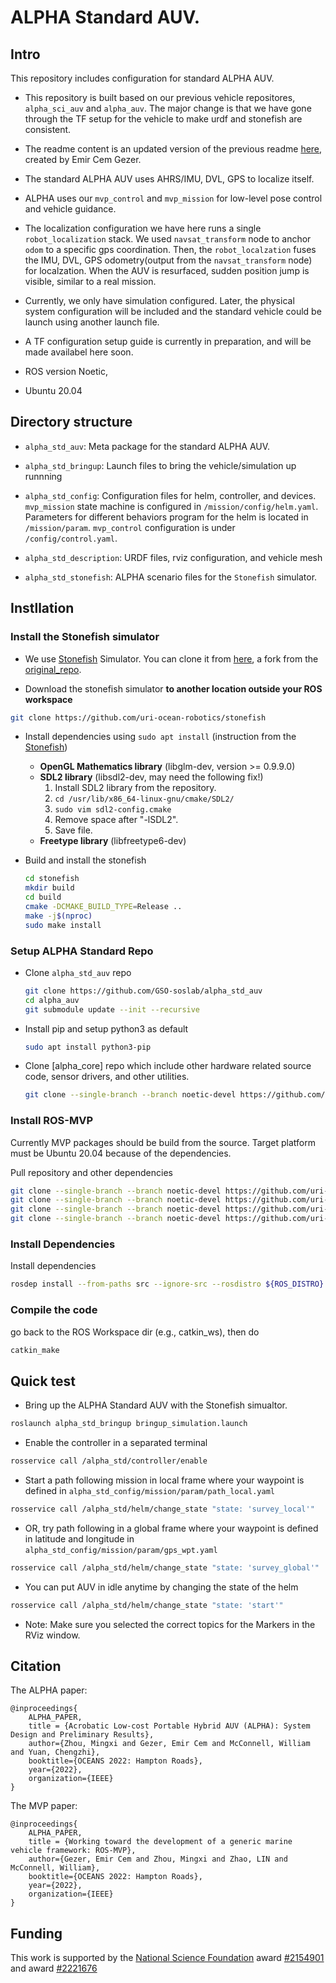 # ALPHA Standard AUV.

## Intro
This repository includes configuration for standard ALPHA AUV.
- This repository is built based on our previous vehicle repositores, `alpha_sci_auv` and `alpha_auv`. The major change is that we have gone through the TF setup for the vehicle to make urdf and stonefish are consistent.
- The readme content is an updated version of the previous readme [here](https://github.com/uri-ocean-robotics/alpha_sci_auv), created by Emir Cem Gezer.
- The standard ALPHA AUV uses AHRS/IMU, DVL, GPS to localize itself.
- ALPHA uses our `mvp_control` and `mvp_mission` for low-level pose control and vehicle guidance.
- The localization configuration we have here runs a single `robot_localization` stack. We used `navsat_transform` node to anchor `odom` to a specific gps coordination. Then, the `robot_localzation` fuses the IMU, DVL, GPS odometry(output from the `navsat_transform` node) for localzation. When the AUV is resurfaced, sudden position jump is visible, similar to a real mission.
- Currently, we only have simulation configured. Later, the physical system configuration will be included and the standard vehicle could be launch using another launch file.
- A TF configuration setup guide is currently in preparation, and will be made availabel here soon.


- ROS version Noetic,
- Ubuntu 20.04


## Directory structure
- `alpha_std_auv`: Meta package for the standard ALPHA AUV.

- `alpha_std_bringup`: Launch files to bring the vehicle/simulation up runnning

- `alpha_std_config`: Configuration files for helm, controller, and devices. `mvp_mission` state machine is configured in `/mission/config/helm.yaml`. Parameters for different behaviors program for the helm is located in `/mission/param`. `mvp_control` configuration is under `/config/control.yaml`.

- `alpha_std_description`: URDF files, rviz configuration, and vehicle mesh

- `alpha_std_stonefish`: ALPHA scenario files for the `Stonefish` simulator.


## Instllation

### Install the Stonefish simulator
- We use [Stonefish](https://stonefish.readthedocs.io/en/latest/install.html) Simulator. You can clone it from [here](https://github.com/uri-ocean-robotics/stonefish), a fork from the [original_repo](https://github.com/patrykcieslak/stonefish).

- Download the stonefish simulator **to another location outside your ROS workspace**
```bash
git clone https://github.com/uri-ocean-robotics/stonefish
```

- Install dependencies using `sudo apt install` (instruction from the [Stonefish](https://github.com/patrykcieslak/stonefish))
    * **OpenGL Mathematics library** (libglm-dev, version >= 0.9.9.0)
    * **SDL2 library** (libsdl2-dev, may need the following fix!)
        1. Install SDL2 library from the repository.
        2. `cd /usr/lib/x86_64-linux-gnu/cmake/SDL2/`
        3. `sudo vim sdl2-config.cmake`
        4. Remove space after "-lSDL2".
        5. Save file.
    * **Freetype library** (libfreetype6-dev)

- Build and install the stonefish
    ```bash
    cd stonefish
    mkdir build
    cd build
    cmake -DCMAKE_BUILD_TYPE=Release ..
    make -j$(nproc)
    sudo make install
    ```


### Setup ALPHA Standard Repo
- Clone `alpha_std_auv` repo
    ```bash
    git clone https://github.com/GSO-soslab/alpha_std_auv
    cd alpha_auv
    git submodule update --init --recursive
    ```

- Install pip and setup python3 as default
    ```bash
    sudo apt install python3-pip
    ```

- Clone [alpha_core] repo which include other hardware related source code, sensor drivers, and other utilities.

    ```bash
    git clone --single-branch --branch noetic-devel https://github.com/uri-ocean-robotics/alpha_core.git
    ```

### Install ROS-MVP 

Currently MVP packages should be build from the source.
Target platform must be Ubuntu 20.04 because of the dependencies.

Pull repository and other dependencies
```bash
git clone --single-branch --branch noetic-devel https://github.com/uri-ocean-robotics/mvp_msgs
git clone --single-branch --branch noetic-devel https://github.com/uri-ocean-robotics/mvp_control
git clone --single-branch --branch noetic-devel https://github.com/uri-ocean-robotics/mvp_mission
git clone --single-branch --branch noetic-devel https://github.com/uri-ocean-robotics/stonefish_mvp
```

### Install Dependencies

Install dependencies
```bash
rosdep install --from-paths src --ignore-src --rosdistro ${ROS_DISTRO} -y
```

### Compile the code
go back to the ROS Workspace dir (e.g., catkin_ws), then do
```bash
catkin_make
```

## Quick test
- Bring up the ALPHA Standard AUV with the Stonefish simualtor.

```bash
roslaunch alpha_std_bringup bringup_simulation.launch
```

- Enable the controller in a separated terminal
```bash
rosservice call /alpha_std/controller/enable
```

- Start a path following mission in local frame where your waypoint is defined in `alpha_std_config/mission/param/path_local.yaml`

```bash
rosservice call /alpha_std/helm/change_state "state: 'survey_local'"
```

- OR, try path following in a global frame where your waypoint is defined in latitude and longitude in `alpha_std_config/mission/param/gps_wpt.yaml`

```bash
rosservice call /alpha_std/helm/change_state "state: 'survey_global'"
```

- You can put AUV in idle anytime by changing the state of the helm

```bash
rosservice call /alpha_std/helm/change_state "state: 'start'"
```

- Note: Make sure you selected the correct topics for the Markers in the RViz window.


## Citation

The ALPHA paper:

```
@inproceedings{
    ALPHA_PAPER,
    title = {Acrobatic Low-cost Portable Hybrid AUV (ALPHA): System Design and Preliminary Results},
    author={Zhou, Mingxi and Gezer, Emir Cem and McConnell, William and Yuan, Chengzhi},
    booktitle={OCEANS 2022: Hampton Roads},
    year={2022},
    organization={IEEE}
}
```

The MVP paper:

```
@inproceedings{
    ALPHA_PAPER,
    title = {Working toward the development of a generic marine vehicle framework: ROS-MVP},
    author={Gezer, Emir Cem and Zhou, Mingxi and Zhao, LIN and McConnell, William},
    booktitle={OCEANS 2022: Hampton Roads},
    year={2022},
    organization={IEEE}
}
```



## Funding
This work is supported by the [National Science Foundation](https://www.nsf.gov/) award [#2154901](https://www.nsf.gov/awardsearch/showAward?AWD_ID=2154901&HistoricalAwards=false) and award [#2221676](https://www.nsf.gov/awardsearch/showAward?AWD_ID=2221676&HistoricalAwards=false)